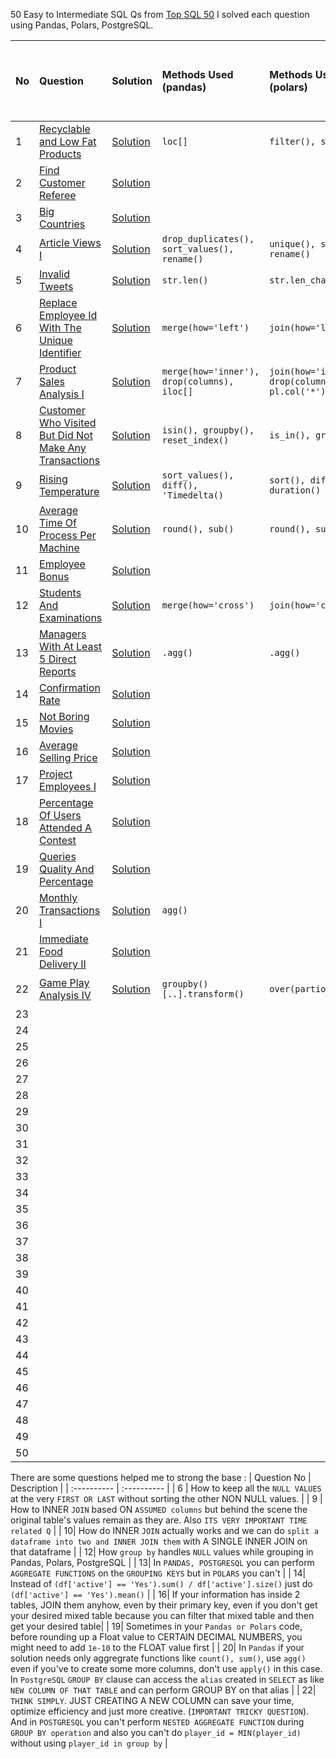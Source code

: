 50 Easy to Intermediate SQL Qs from [Top SQL 50](https://leetcode.com/studyplan/top-sql-50/)
I solved each question using Pandas, Polars, PostgreSQL.

|   No  |   Question  |  Solution   | Methods Used (pandas) | Methods Used (polars) | Methods Used (postgreSQL, except SELECT and FROM) |
| :---- | :-----------| :---------- | :---------------------| :---------------------| :-------------------------------------------------|
|   1   | [Recyclable and Low Fat Products](https://leetcode.com/problems/recyclable-and-low-fat-products/description/?envType=study-plan-v2&envId=top-sql-50) | [Solution](https://leetcode.com/problems/recyclable-and-low-fat-products/solutions/5896967/pandas-polars-and-postgresql) | `loc[]` | `filter(), select()` | `WHERE`|
|   2   | [Find Customer Referee](https://leetcode.com/problems/find-customer-referee/description/) | [Solution](https://leetcode.com/problems/find-customer-referee/solutions/5898178/pandas-polars-and-postgresql) | | | `ISNULL, COALESCE` |
|   3   | [Big Countries](https://leetcode.com/problems/big-countries/) | [Solution](https://leetcode.com/problems/big-countries/solutions/5898265/pandas-polars-postgresql) | | | |
|   4   | [Article Views I](https://leetcode.com/problems/article-views-i/description/) | [Solution](https://leetcode.com/problems/article-views-i/solutions/5898437/pandas-polars-postgresql) | `drop_duplicates(), sort_values(), rename()` | `unique(), sort(), rename()` | `DISTINCT, ORDER BY` |
|   5   | [Invalid Tweets](https://leetcode.com/problems/invalid-tweets/description/?envType=study-plan-v2&envId=top-sql-50) | [Solution](https://leetcode.com/problems/invalid-tweets/solutions/5898689/pandas-polars-postgresql) | `str.len()` | `str.len_chars()`| `LENGTH()` |
|   6   | [Replace Employee Id With The Unique Identifier](https://leetcode.com/problems/replace-employee-id-with-the-unique-identifier/description/) | [Solution](https://leetcode.com/problems/replace-employee-id-with-the-unique-identifier/solutions/5903096/pandas-polars-postgresql) |`merge(how='left')`|`join(how='left')` |`LEFT JOIN` |
|   7   | [Product Sales Analysis I](https://leetcode.com/problems/product-sales-analysis-i/description/?envType=study-plan-v2&envId=top-sql-50) | [Solution](https://leetcode.com/problems/product-sales-analysis-i/solutions/5903591/pandas-polars-postgresql) |`merge(how='inner'), drop(columns), iloc[]` |`join(how='inner'), drop(columns), pl.col('*').exclude()` | `INNER JOIN, subquery` |
|   8   | [Customer Who Visited But Did Not Make Any Transactions](https://leetcode.com/problems/customer-who-visited-but-did-not-make-any-transactions/description/) | [Solution](https://leetcode.com/problems/customer-who-visited-but-did-not-make-any-transactions/solutions/5907523/pandas-polars-postgresql) |`isin(), groupby(), reset_index()` | `is_in(), group_by()` | `group by, count(*)`|
|   9   | [Rising Temperature](https://leetcode.com/problems/rising-temperature/description/) | [Solution](https://leetcode.com/problems/rising-temperature/solutions/5909035/pandas-polars-postgresql) | `sort_values(), diff(), 'Timedelta()`| `sort(), diff(), duration()` | `INTERVAL (timeseries data)`|
|   10  | [Average Time Of Process Per Machine](https://leetcode.com/problems/average-time-of-process-per-machine/description/) | [Solution](https://leetcode.com/problems/average-time-of-process-per-machine/solutions/5925007/pandas-polars-postgresql) | `round(), sub()` | `round(), sub()` | `ROUND(), INNER JOIN on 4 conditions` |
|   11  | [Employee Bonus](https://leetcode.com/problems/employee-bonus/description/) | [Solution](https://leetcode.com/problems/employee-bonus/solutions/5932212/pandas-polars-postgresql) | | | |
|   12  | [Students And Examinations](https://leetcode.com/problems/students-and-examinations/description/) | [Solution](https://leetcode.com/problems/students-and-examinations/solutions/5938990/pandas-polars-postgresql) | `merge(how='cross')` | `join(how='cross')` | `CROSS JOIN, COUNT(a column)` |
|   13  | [Managers With At Least 5 Direct Reports](https://leetcode.com/problems/managers-with-at-least-5-direct-reports/description/) | [Solution](https://leetcode.com/problems/managers-with-at-least-5-direct-reports/solutions/5942105/pandas-polars-postgresql) | `.agg()` | `.agg()` | `HAVING` |
|   14  | [Confirmation Rate](https://leetcode.com/problems/confirmation-rate/description/) | [Solution](https://leetcode.com/problems/confirmation-rate/solutions/5946527/pandas-polars-postgresql) | | | |
|   15  | [Not Boring Movies](https://leetcode.com/problems/not-boring-movies/description/) | [Solution](https://leetcode.com/problems/not-boring-movies/solutions/5949203/pandas-polars-postgresql) | | | |
|   16  | [Average Selling Price](https://leetcode.com/problems/average-selling-price/description/) | [Solution](https://leetcode.com/problems/average-selling-price/solutions/5953506/pandas-polars-postgresql) | | | |
|   17  | [Project Employees I](https://leetcode.com/problems/project-employees-i/description/) | [Solution](https://leetcode.com/problems/project-employees-i/solutions/5954215/pandas-polars-postgresql) | | | |
|   18  | [Percentage Of Users Attended A Contest](https://leetcode.com/problems/percentage-of-users-attended-a-contest/description/) | [Solution](https://leetcode.com/problems/percentage-of-users-attended-a-contest/solutions/5957003/pandas-polars-postgresql) | | | |
|   19  | [Queries Quality And Percentage](https://leetcode.com/problems/queries-quality-and-percentage/description/?envType=study-plan-v2&envId=top-sql-50) | [Solution](https://leetcode.com/problems/queries-quality-and-percentage/solutions/5957170/pandas-polars-postgresql) | | | |
|   20  | [Monthly Transactions I](https://leetcode.com/problems/monthly-transactions-i/description/) | [Solution](https://leetcode.com/problems/monthly-transactions-i/solutions/5962275/pandas-polars-postgresql) | `agg()` | | `FILTER()` |
|   21  | [Immediate Food Delivery II](https://leetcode.com/problems/immediate-food-delivery-ii/description/) | [Solution](https://leetcode.com/problems/immediate-food-delivery-ii/solutions/5970239/pandas-polars-postgresql) | | | `subquery => WHERE (...) IN (...)` |
|   22  | [Game Play Analysis IV](https://leetcode.com/problems/game-play-analysis-iv/description/) | [Solution](https://leetcode.com/problems/game-play-analysis-iv/solutions/5996925/pandas-polars-postgresql) | `groupby() [..].transform()` | `over(partion_by)` | `OVER (PARTITION BY)` |
|   23   | []() | []() | | | |
|   24   | []() | []() | | | |
|   25   | []() | []() | | | |
|   26   | []() | []() | | | |
|   27   | []() | []() | | | |
|   28   | []() | []() | | | |
|   29   | []() | []() | | | |
|   30   | []() | []() | | | |
|   31   | []() | []() | | | |
|   32   | []() | []() | | | |
|   33   | []() | []() | | | |
|   34   | []() | []() | | | |
|   35   | []() | []() | | | |
|   36   | []() | []() | | | |
|   37   | []() | []() | | | |
|   38   | []() | []() | | | |
|   39   | []() | []() | | | |
|   40   | []() | []() | | | |
|   41   | []() | []() | | | |
|   42   | []() | []() | | | |
|   43   | []() | []() | | | |
|   44   | []() | []() | | | |
|   45   | []() | []() | | | |
|   46   | []() | []() | | | |
|   47   | []() | []() | | | |
|   48   | []() | []() | | | |
|   49   | []() | []() | | | |
|   50   | []() | []() | | | |

There are some questions helped me to strong the base :
| Question No | Description |
| :---------- | :---------- |
| 6 | How to keep all the `NULL VALUES` at the very `FIRST OR LAST` without sorting the other NON NULL values. |
| 9 | How to INNER `JOIN` based ON `ASSUMED columns` but behind the scene the original table's values remain as they are. Also `ITS VERY IMPORTANT TIME related Q` |
| 10| How do INNER `JOIN` actually works and we can do `split a dataframe into two and INNER JOIN them` with A SINGLE INNER JOIN on that dataframe |
| 12| How `group by` handles `NULL` values while grouping in Pandas, Polars, PostgreSQL |
| 13| In `PANDAS, POSTGRESQL` you can perform `AGGREGATE FUNCTIONS` on the `GROUPING KEYS` but in `POLARS` you can't |
| 14| Instead of `(df['active'] == 'Yes').sum() / df['active'].size()` just do `(df['active'] == 'Yes').mean()` |
| 16| If your information has inside 2 tables, JOIN them anyhow, even by their primary key, even if you don't get your desired mixed table because you can filter that mixed table and then get your desired table|
| 19| Sometimes in your `Pandas or Polars` code, before rounding up a Float value to CERTAIN DECIMAL NUMBERS, you might need to add `1e-10` to the FLOAT value first |
| 20| In `Pandas` if your solution needs only aggregrate functions like `count(), sum()`, use `agg()` even if you've to create some more columns, don't use `apply()` in this case. In `PostgreSQL` `GROUP BY` clause can access the `alias` created in `SELECT` as like `NEW COLUMN OF THAT TABLE` and can perform GROUP BY on that alias |
| 22| `THINK SIMPLY`. JUST CREATING A NEW COLUMN can save your time, optimize efficiency and just more creative. (`IMPORTANT TRICKY QUESTION`). And in `POSTGRESQL` you can't perform `NESTED AGGREGATE FUNCTION` during `GROUP BY operation` and also you can't do `player_id = MIN(player_id)` without using `player_id in group by` |